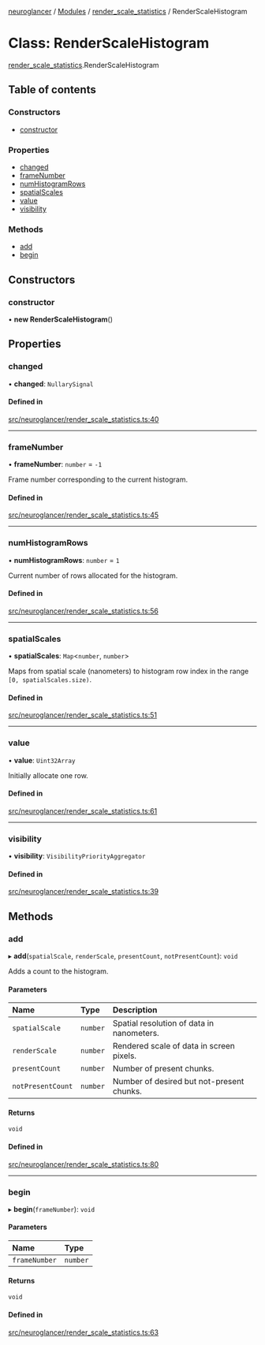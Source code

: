 [neuroglancer](../README.md) / [Modules](../modules.md) / [render\_scale\_statistics](../modules/render_scale_statistics.md) / RenderScaleHistogram

# Class: RenderScaleHistogram

[render_scale_statistics](../modules/render_scale_statistics.md).RenderScaleHistogram

## Table of contents

### Constructors

- [constructor](render_scale_statistics.RenderScaleHistogram.md#constructor)

### Properties

- [changed](render_scale_statistics.RenderScaleHistogram.md#changed)
- [frameNumber](render_scale_statistics.RenderScaleHistogram.md#framenumber)
- [numHistogramRows](render_scale_statistics.RenderScaleHistogram.md#numhistogramrows)
- [spatialScales](render_scale_statistics.RenderScaleHistogram.md#spatialscales)
- [value](render_scale_statistics.RenderScaleHistogram.md#value)
- [visibility](render_scale_statistics.RenderScaleHistogram.md#visibility)

### Methods

- [add](render_scale_statistics.RenderScaleHistogram.md#add)
- [begin](render_scale_statistics.RenderScaleHistogram.md#begin)

## Constructors

### constructor

• **new RenderScaleHistogram**()

## Properties

### changed

• **changed**: `NullarySignal`

#### Defined in

[src/neuroglancer/render_scale_statistics.ts:40](https://github.com/ActiveBrainAtlas2/neuroglancer/blob/958d23e0/src/neuroglancer/render_scale_statistics.ts#L40)

___

### frameNumber

• **frameNumber**: `number` = `-1`

Frame number corresponding to the current histogram.

#### Defined in

[src/neuroglancer/render_scale_statistics.ts:45](https://github.com/ActiveBrainAtlas2/neuroglancer/blob/958d23e0/src/neuroglancer/render_scale_statistics.ts#L45)

___

### numHistogramRows

• **numHistogramRows**: `number` = `1`

Current number of rows allocated for the histogram.

#### Defined in

[src/neuroglancer/render_scale_statistics.ts:56](https://github.com/ActiveBrainAtlas2/neuroglancer/blob/958d23e0/src/neuroglancer/render_scale_statistics.ts#L56)

___

### spatialScales

• **spatialScales**: `Map`<`number`, `number`\>

Maps from spatial scale (nanometers) to histogram row index in the range
`[0, spatialScales.size)`.

#### Defined in

[src/neuroglancer/render_scale_statistics.ts:51](https://github.com/ActiveBrainAtlas2/neuroglancer/blob/958d23e0/src/neuroglancer/render_scale_statistics.ts#L51)

___

### value

• **value**: `Uint32Array`

Initially allocate one row.

#### Defined in

[src/neuroglancer/render_scale_statistics.ts:61](https://github.com/ActiveBrainAtlas2/neuroglancer/blob/958d23e0/src/neuroglancer/render_scale_statistics.ts#L61)

___

### visibility

• **visibility**: `VisibilityPriorityAggregator`

#### Defined in

[src/neuroglancer/render_scale_statistics.ts:39](https://github.com/ActiveBrainAtlas2/neuroglancer/blob/958d23e0/src/neuroglancer/render_scale_statistics.ts#L39)

## Methods

### add

▸ **add**(`spatialScale`, `renderScale`, `presentCount`, `notPresentCount`): `void`

Adds a count to the histogram.

#### Parameters

| Name | Type | Description |
| :------ | :------ | :------ |
| `spatialScale` | `number` | Spatial resolution of data in nanometers. |
| `renderScale` | `number` | Rendered scale of data in screen pixels. |
| `presentCount` | `number` | Number of present chunks. |
| `notPresentCount` | `number` | Number of desired but not-present chunks. |

#### Returns

`void`

#### Defined in

[src/neuroglancer/render_scale_statistics.ts:80](https://github.com/ActiveBrainAtlas2/neuroglancer/blob/958d23e0/src/neuroglancer/render_scale_statistics.ts#L80)

___

### begin

▸ **begin**(`frameNumber`): `void`

#### Parameters

| Name | Type |
| :------ | :------ |
| `frameNumber` | `number` |

#### Returns

`void`

#### Defined in

[src/neuroglancer/render_scale_statistics.ts:63](https://github.com/ActiveBrainAtlas2/neuroglancer/blob/958d23e0/src/neuroglancer/render_scale_statistics.ts#L63)

